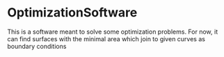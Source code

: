 # OptimizationSoftware

This is a software meant to solve some optimization problems.
For now, it can find surfaces with the minimal area which join to given curves as boundary conditions
